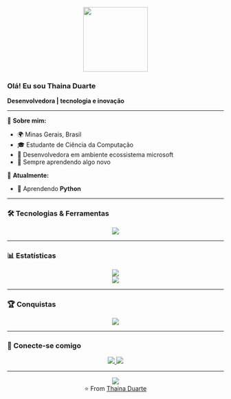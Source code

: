 <div align="center">
  <img height="150" src="https://camo.githubusercontent.com/62da68eb62b1e5f175f7d1f0191dd89a653d7908feb22d37d4a0ab07365d6791/68747470733a2f2f6d656469612e67697068792e636f6d2f6d656469612f4d3967624264396e6244724f5475314d71782f67697068792e676966"  />
</div>

### Olá! Eu sou Thaina Duarte 

**Desenvolvedora | tecnologia e inovação**

---

🔹 **Sobre mim:**
- 🌍 Minas Gerais, Brasil
- 🎓 Estudante de Ciência da Computação
- 💼 Desenvolvedora em ambiente ecossistema microsoft
- 🚀 Sempre aprendendo algo novo

🔹 **Atualmente:**
- 🌱 Aprendendo **Python**

---

### 🛠️ Tecnologias & Ferramentas

<div align="center">
  <img src="https://skillicons.dev/icons?i=js,node,python,html,css,git,github,vscode,figma" />
</div>

---

### 📊 Estatísticas

<div align="center">
  <img src="https://github-readme-stats.vercel.app/api?username=Thainaxxz&show_icons=true&theme=tokyonight" />
</div>

<div align="center">
  <img src="https://github-readme-stats.vercel.app/api/top-langs/?username=Thainaxxz&layout=compact&theme=tokyonight" />
</div>

---

### 🏆 Conquistas

<div align="center">
  <img src="https://github-profile-trophy.vercel.app/?username=Thainaxxz&theme=tokyonight&no-frame=true&row=1&column=6" />
</div>

---

### 📱 Conecte-se comigo

<div align="center">
  <a href="https://www.linkedin.com/in/alda-thaina-duarte-9339b4206/">
    <img src="https://img.shields.io/badge/-LinkedIn-0077B5?style=for-the-badge&logo=linkedin&logoColor=white" />
  </a>
  <a href="mailto:aldsilvavs1@gmail.com">
    <img src="https://img.shields.io/badge/-Email-D14836?style=for-the-badge&logo=gmail&logoColor=white" />
  </a>
</div>

---

<div align="center">
  <img src="https://komarev.com/ghpvc/?username=Thainaxxz&color=blueviolet&style=flat-square" />
</div>

<div align="center">
  ⭐️ From <a href="https://github.com/Thainaxxz">Thaina Duarte</a>
</div>
